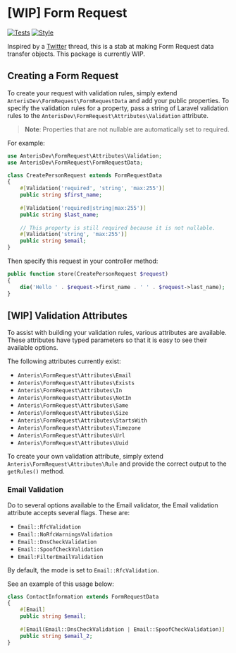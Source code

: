 # [WIP] Form Request

[![Tests](https://github.com/Anteris-Dev/form-request/actions/workflows/tests.yaml/badge.svg)](https://github.com/Anteris-Dev/form-request/actions/workflows/tests.yaml)
[![Style](https://github.com/Anteris-Dev/form-request/actions/workflows/style.yaml/badge.svg)](https://github.com/Anteris-Dev/form-request/actions/workflows/style.yaml)

Inspired by a [Twitter](https://twitter.com/brendt_gd/status/1409808574860214276?s=21) thread, this is a stab at making Form Request data transfer objects. This package is currently WIP.

## Creating a Form Request
To create your request with validation rules, simply extend `AnterisDev\FormRequest\FormRequestData` and add your public properties. To specify the validation rules for a property, pass a string of Laravel validation rules to the `AnterisDev\FormRequest\Attributes\Validation` attribute.

> **Note**: Properties that are not nullable are automatically set to required.

For example:

```php
use AnterisDev\FormRequest\Attributes\Validation;
use AnterisDev\FormRequest\FormRequestData;

class CreatePersonRequest extends FormRequestData
{
    #[Validation('required', 'string', 'max:255')]
    public string $first_name;
    
    #[Validation('required|string|max:255')]
    public string $last_name;
    
    // This property is still required because it is not nullable. 
    #[Validation('string', 'max:255')]
    public string $email;
}
```

Then specify this request in your controller method:

```php
public function store(CreatePersonRequest $request)
{
    die('Hello ' . $request->first_name . ' ' . $request->last_name);
}
```

## [WIP] Validation Attributes
To assist with building your validation rules, various attributes are available. These attributes have typed parameters so that it is easy to see their available options.

The following attributes currently exist:

- `Anteris\FormRequest\Attributes\Email`
- `Anteris\FormRequest\Attributes\Exists`
- `Anteris\FormRequest\Attributes\In`
- `Anteris\FormRequest\Attributes\NotIn`
- `Anteris\FormRequest\Attributes\Same`
- `Anteris\FormRequest\Attributes\Size`
- `Anteris\FormRequest\Attributes\StartsWith`
- `Anteris\FormRequest\Attributes\Timezone`
- `Anteris\FormRequest\Attributes\Url`
- `Anteris\FormRequest\Attributes\Uuid`

To create your own validation attribute, simply extend `Anteris\FormRequest\Attributes\Rule` and provide the correct output to the `getRules()` method.

### Email Validation
Do to several options available to the Email validator, the Email validation attribute accepts several flags. These are:

- `Email::RfcValidation`
- `Email::NoRfcWarningsValidation`
- `Email::DnsCheckValidation`
- `Email::SpoofCheckValidation`
- `Email:FilterEmailValidation`

By default, the mode is set to `Email::RfcValidation`.

See an example of this usage below:

```php
class ContactInformation extends FormRequestData
{
    #[Email]
    public string $email;
    
    #[Email(Email::DnsCheckValidation | Email::SpoofCheckValidation)]
    public string $email_2;
}
```